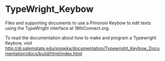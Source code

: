 # TypeWright_Keybow
Files and supporting documents to use a Pimoroni Keybow to edit texts using the TypeWright interface at 18thConnect.org.

To read the documentation about how to make and program a Typewright Keybow, visit http://di.salemstate.edu/snowka/documentation/Typewright_Keybow_Documentation/docs/build/html/index.html
